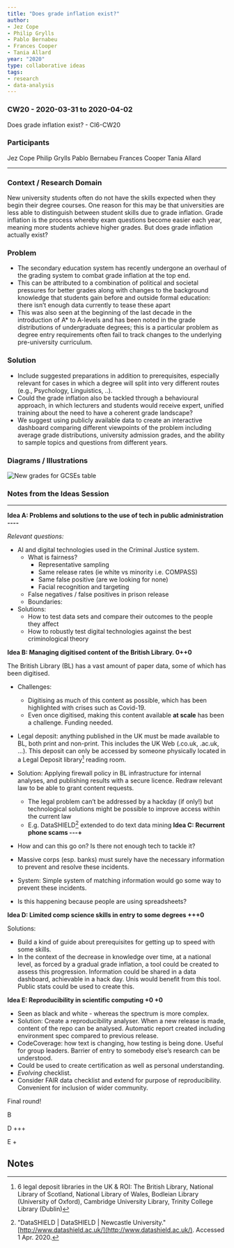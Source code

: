 ```yaml
---
title: "Does grade inflation exist?"
author:
- Jez Cope
- Philip Grylls
- Pablo Bernabeu
- Frances Cooper
- Tania Allard
year: "2020"
type: collaborative ideas
tags:
- research
- data-analysis
---
```

### CW20 - 2020-03-31 to 2020-04-02

Does grade inflation exist? - CI6-CW20


### **Participants**

Jez Cope
Philip Grylls
Pablo Bernabeu
Frances Cooper
Tania Allard

---



### Context / Research Domain


New university students often do not have the skills expected when they begin their degree courses. One reason for this may be that universities are less able to distinguish between student skills due to grade inflation. Grade inflation is the process whereby exam questions become easier each year, meaning more students achieve higher grades. But does grade inflation actually exist?


### **Problem**



*   The secondary education system has recently undergone an overhaul of the grading system to combat grade inflation at the top end. 
*   This can be attributed to a combination of political and societal pressures for better grades along with changes to the background knowledge that students gain before and outside formal education: there isn’t enough data currently to tease these apart
*   This was also seen at the beginning of the last decade in the introduction of A* to A-levels and has been noted in the grade distributions of undergraduate degrees; this is a particular problem as degree entry requirements often fail to track changes to the underlying pre-university curriculum.


### **Solution**

*   Include suggested preparations in addition to prerequisites, especially relevant for cases in which a degree will split into very different routes (e.g., Psychology, Linguistics, ..).
*   Could the grade inflation also be tackled through a behavioural approach, in which lecturers and students would receive expert, unified training about the need to have a coherent grade landscape?
*   We suggest using publicly available data to create an interactive dashboard comparing different viewpoints of the problem including average grade distributions, university admission grades, and the ability to sample topics and questions from different years. 


### **Diagrams / Illustrations**




![New grades for GCSEs table](../images/cw20-grades.jpg)





### Notes from the Ideas Session



---


**Idea A: Problems and solutions to the use of tech in public administration ----**

_Relevant questions:_



*   AI and digital technologies used in the Criminal Justice system.
    *   What is fairness? 
        *   Representative sampling 
        *   Same release rates (ie white vs minority i.e. COMPASS)
        *   Same false positive (are we looking for none)
        *   Facial recognition and targeting
    *   False negatives / false positives in prison release
    *   Boundaries: 
*   Solutions: 
    *   How to test data sets and compare their outcomes to the people they affect
    *   How to robustly test digital technologies against the best criminological theory

**Idea B:  Managing digitised content of the British Library. 0++0**

The British Library (BL) has a vast amount of paper data, some of which has been digitised. 



*   Challenges: 
    *   Digitising as much of this content as possible, which has been highlighted with crises such as Covid-19. 
    *   Even once digitised, making this content available **at scale** has been a challenge. Funding needed.
*   Legal deposit: anything published in the UK must be made available to BL, both print and non-print. This includes the UK Web (.co.uk, .ac.uk, ...). This deposit can only be accessed by someone physically located in a Legal Deposit library[^1] reading room.


*   Solution: Applying firewall policy in BL infrastructure for internal analyses, and publishing results with a secure licence. Redraw relevant law to be able to grant content requests.
    *   The legal problem can’t be addressed by a hackday (if only!) but technological solutions might be possible to improve access within the current law
    *   E.g. DataSHIELD[^2] extended to do text data mining
**Idea C:  Recurrent phone scams ---+**



*   How and can this go on? Is there not enough tech to tackle it?
*   Massive corps (esp. banks) must surely have the necessary information to prevent and resolve these incidents.
*   System: Simple system of matching information would go some way to prevent these incidents. 
*   Is this happening because people are using spreadsheets?

**Idea D:  Limited comp science skills in entry to some degrees +++0**

Solutions: 



*   Build a kind of guide about prerequisites for getting up to speed with some skills.
*   In the context of the decrease in knowledge over time, at a national level, as forced by a gradual grade inflation, a tool could be created to assess this progression. Information could be shared in a data dashboard, achievable in a hack day. Unis would benefit from this tool. Public stats could be used to create this.

**Idea E:  Reproducibility in scientific computing +0 +0**



*   Seen as black and white - whereas the spectrum is more complex. 
*   Solution: Create a reproducibility analyser. When a new release is made, content of the repo can be analysed. Automatic report created including environment spec compared to previous release. 
*   CodeCoverage: how text is changing, how testing is being done. Useful for group leaders. Barrier of entry to somebody else’s research can be understood. 
*   Could be used to create certification as well as personal understanding.
*   _Evolving_ checklist.
*   Consider FAIR data checklist and extend for purpose of reproducibility. Convenient for inclusion of wider community.

Final round!

B

D +++

E +


<!-- Footnotes themselves at the bottom. -->
## Notes

[^1]:

     6 legal deposit libraries in the UK & ROI: The British Library, National Library of Scotland, National Library of Wales, Bodleian Library (University of Oxford), Cambridge University Library, Trinity College Library (Dublin)

[^2]:

     "DataSHIELD | DataSHIELD | Newcastle University." [http://www.datashield.ac.uk/](http://www.datashield.ac.uk/). Accessed 1 Apr. 2020.


